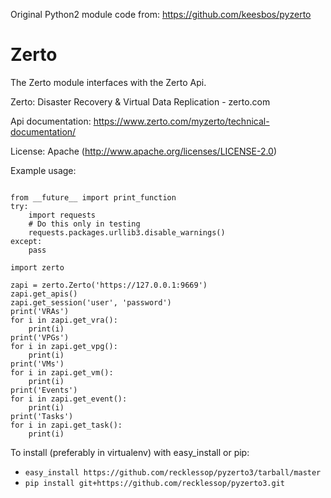 Original Python2 module code from: https://github.com/keesbos/pyzerto

Zerto
=====

The Zerto module interfaces with the Zerto Api.

Zerto: Disaster Recovery & Virtual Data Replication - zerto.com

Api documentation: https://www.zerto.com/myzerto/technical-documentation/

License: Apache (http://www.apache.org/licenses/LICENSE-2.0)

Example usage:
```

from __future__ import print_function
try:
    import requests
    # Do this only in testing
    requests.packages.urllib3.disable_warnings()
except:
    pass

import zerto

zapi = zerto.Zerto('https://127.0.0.1:9669')
zapi.get_apis()
zapi.get_session('user', 'password')
print('VRAs')
for i in zapi.get_vra():
    print(i)
print('VPGs')
for i in zapi.get_vpg():
    print(i)
print('VMs')
for i in zapi.get_vm():
    print(i)
print('Events')
for i in zapi.get_event():
    print(i)
print('Tasks')
for i in zapi.get_task():
    print(i)
```

To install (preferably in virtualenv) with easy_install or pip:
* `easy_install https://github.com/recklessop/pyzerto3/tarball/master`
* `pip install git+https://github.com/recklessop/pyzerto3.git`
